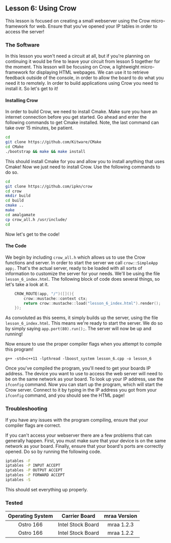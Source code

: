 ## Lesson 6: Using Crow

This lesson is focused on creating a small webserver using the Crow micro-framework for web. Ensure that you’ve opened your IP tables in order to access the server!

### The Software

In this lesson you won't need a circuit at all, but if you're planning on continuing it would be fine to leave your circuit from lesson 5 together for the moment. This lesson will be focusing on Crow, a lightweight micro-framework for displaying HTML webpages. We can use it to retrieve feedback outside of the console, in order to allow the board to do what you need it to remotely. In order to build applications using Crow you need to install it. So let's get to it!

#### Installing Crow

In order to build Crow, we need to install Cmake. Make sure you have an internet connection before you get started. Go ahead and enter the following commands to get Cmake installed.  Note, the last command can take over 15 minutes, be patient.

```bash
cd
git clone https://github.com/Kitware/CMake
cd CMake
./bootstrap && make && make install
```

This should install Cmake for you and allow you to install anything that uses Cmake! Now we just need to install Crow. Use the following commands to do so.

```bash
cd
git clone https://github.com/ipkn/crow
cd crow
mkdir build
cd build
cmake ..
make
cd amalgamate
cp crow_all.h /usr/include/
cd
```

Now let's get to the code!

#### The Code

We begin by including `crow_all.h` which allows us to use the Crow functions and server. In order to start the server we call `crow::SimpleApp app;`. That's the actual server, ready to be loaded with all sorts of information to customize the server for your needs. We'll be using the file `lesson_6_index.html`. The following block of code does several things, so let's take a look at it.

```cpp
	CROW_ROUTE(app, "/")([](){
		crow::mustache::context ctx;
		return crow::mustache::load("lesson_6_index.html").render();
	});
```

As convoluted as this seems, it simply builds up the server, using the file `lesson_6_index.html`. This means we're ready to start the server. We do so by simply saying `app.port(80).run();`. The server will now be up and running! 

Now ensure to use the proper compiler flags when you attempt to compile this program!

`g++ -std=c++11 -lpthread -lboost_system lesson_6.cpp -o lesson_6`

Once you've compiled the program, you'll need to get your boards IP address. The device you want to use to access the web server will need to be on the same network as your board. To look up your IP address, use the `ifconfig` command. Now you can start up the program, which will start the Crow server. Connect to it by typing in the IP address you got from your `ifconfig` command, and you should see the HTML page!

### Troubleshooting

If you have any issues with the program compiling, ensure that your compiler flags are correct.

If you can't access your webserver there are a few problems that can generally happen. First, you must make sure that your device is on the same network as your board. Finally, ensure that your board's ports are correctly opened. Do so by running the following code.

```bash
iptables -F
iptables -P INPUT ACCEPT
iptables -P OUTPUT ACCEPT
iptables -P FORWARD ACCEPT
iptables -S
```

This should set everything up properly.

### Tested
|	Operating System	|	Carrier Board	|	mraa Version	|
|:---------------------:|:-----------------:|:-----------------:|
|	Ostro 166			|Intel Stock Board	|	mraa 1.2.3		|
|	Ostro 166 			|Intel Stock Board	|	mraa 1.2.2		|
